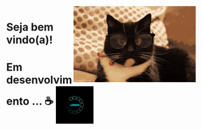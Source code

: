 <img src = "banner.gif" width = "325px" align = "right">

# Seja bem vindo(a)!
# Em desenvolvimento ... ☕ <img src = "loading.gif" width = "100px" align = "middle">
